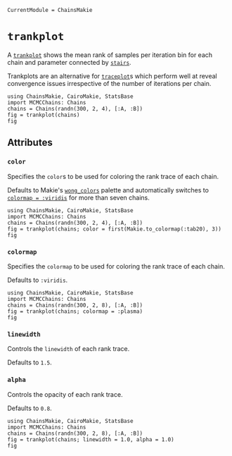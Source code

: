 ```@meta
CurrentModule = ChainsMakie
```

# `trankplot`

A [`trankplot`](@ref) shows the mean rank of samples per iteration bin for each chain and parameter connected by [`stairs`](https://docs.makie.org/dev/reference/plots/stairs).

Trankplots are an alternative for [`traceplot`](@ref)s which perform well at reveal convergence issues irrespective of the number of iterations per chain.

```@example
using ChainsMakie, CairoMakie, StatsBase
import MCMCChains: Chains
chains = Chains(randn(300, 2, 4), [:A, :B])
fig = trankplot(chains)
fig
```

## Attributes

### `color`

Specifies the `color`s to be used for coloring the rank trace of each chain.

Defaults to Makie's [`wong_colors`](https://docs.makie.org/dev/explanations/colors#Colormaps) palette and automatically switches to [`colormap = :viridis`](https://docs.makie.org/dev/explanations/colors#Colormaps) for more than seven chains.

```@example
using ChainsMakie, CairoMakie, StatsBase
import MCMCChains: Chains
chains = Chains(randn(300, 2, 4), [:A, :B])
fig = trankplot(chains; color = first(Makie.to_colormap(:tab20), 3))
fig
```

### `colormap`

Specifies the `colormap` to be used for coloring the rank trace of each chain.

Defaults to `:viridis`.

```@example
using ChainsMakie, CairoMakie, StatsBase
import MCMCChains: Chains
chains = Chains(randn(300, 2, 8), [:A, :B])
fig = trankplot(chains; colormap = :plasma)
fig
```

### `linewidth`

Controls the `linewidth` of each rank trace.

Defaults to `1.5`.

### `alpha`

Controls the opacity of each rank trace.

Defaults to `0.8`.

```@example
using ChainsMakie, CairoMakie, StatsBase
import MCMCChains: Chains
chains = Chains(randn(300, 2, 8), [:A, :B])
fig = trankplot(chains; linewidth = 1.0, alpha = 1.0)
fig
```
